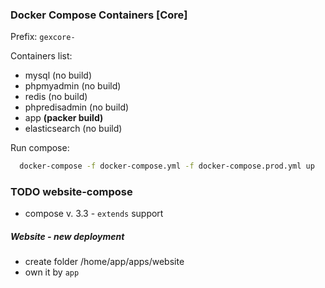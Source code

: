 ### Docker Compose Containers [Core]

Prefix: `gexcore-`


Containers list:
- mysql (no build)
- phpmyadmin (no build)
- redis (no build)
- phpredisadmin (no build)
- app **(packer build)**
- elasticsearch (no build)

Run compose:

```bash
  docker-compose -f docker-compose.yml -f docker-compose.prod.yml up 
```

### TODO website-compose

- compose v. 3.3 - `extends` support


##### Website - new deployment

- create folder /home/app/apps/website
- own it by `app`

